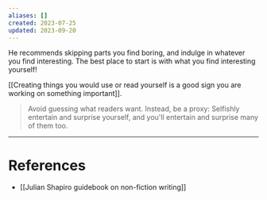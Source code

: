 ```yaml
---
aliases: []
created: 2023-07-25
updated: 2023-09-20
---
```

He recommends skipping parts you find boring, and indulge in whatever you find interesting. The best place to start is with what you find interesting yourself!

[[Creating things you would use or read yourself is a good sign you are working on something important]].

> Avoid guessing what readers want. Instead, be a proxy: Selfishly entertain and surprise yourself, and you'll entertain and surprise many of them too.

---
# References
* [[Julian Shapiro guidebook on non-fiction writing]]